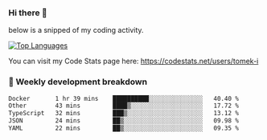 ### Hi there 👋

<!--

- 🔭 Currently I am working on on some private projects including a Social Community and a Dating App
- 🌱 I’m currently diving deeper into BDD and UX
- 👯 I’m looking to collaborate on my "poker buddy" as well as my "fitness-pal" project :-)

-->

below is a snipped of my coding activity.
<!--
**tomek-i/tomek-i** is a ✨ _special_ ✨ repository because its `README.md` (this file) appears on your GitHub profile.

Here are some ideas to get you started:

- 🔭 I’m currently working on ...
- 🌱 I’m currently learning ...
- 👯 I’m looking to collaborate on ...
- 🤔 I’m looking for help with ...
- 💬 Ask me about ...
- 📫 How to reach me: ...
- 😄 Pronouns: ...
- ⚡ Fun fact: ...
-->
[![Top Languages](https://github-readme-stats.vercel.app/api/top-langs/?username=tomek-i&layout=compact)](https://github.com/tomek-i)

You can visit my Code Stats page here: https://codestats.net/users/tomek-i

### 💬 Weekly development breakdown
<!--START_SECTION:waka-->

```txt
Docker       1 hr 39 mins    ██████████░░░░░░░░░░░░░░░   40.40 %
Other        43 mins         ████▒░░░░░░░░░░░░░░░░░░░░   17.72 %
TypeScript   32 mins         ███▒░░░░░░░░░░░░░░░░░░░░░   13.12 %
JSON         24 mins         ██▒░░░░░░░░░░░░░░░░░░░░░░   09.98 %
YAML         22 mins         ██▒░░░░░░░░░░░░░░░░░░░░░░   09.35 %
```

<!--END_SECTION:waka-->

<!-- Actual text -->
<!--
### Social Media
You can find me on [![Twitter][1.2]][1]
-->

<!-- Icons -->

[1.2]: http://i.imgur.com/wWzX9uB.png 


<!-- Links to your social media accounts -->

[1]: https://twitter.com/tomek_i
